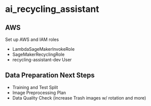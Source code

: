 # ai_recycling_assistant

## AWS
Set up AWS and IAM roles
- LambdaSageMakerInvokeRole
- SageMakerRecyclingRole
- recycling-assistant-dev User

## Data Preparation Next Steps
- Training and Test Split
- Image Preprocessing Plan
- Data Quality Check (increase Trash images w/ rotation and more)